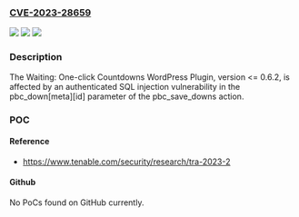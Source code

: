 ### [CVE-2023-28659](https://cve.mitre.org/cgi-bin/cvename.cgi?name=CVE-2023-28659)
![](https://img.shields.io/static/v1?label=Product&message=Waiting%3A%20One-click%20Countdowns%20WordPress%20Plugin&color=blue)
![](https://img.shields.io/static/v1?label=Version&message=n%2Fa&color=blue)
![](https://img.shields.io/static/v1?label=Vulnerability&message=Authenticated%20SQL%20Injection&color=brighgreen)

### Description

The Waiting: One-click Countdowns WordPress Plugin, version <= 0.6.2, is affected by an authenticated SQL injection vulnerability in the pbc_down[meta][id] parameter of the pbc_save_downs action.

### POC

#### Reference
- https://www.tenable.com/security/research/tra-2023-2

#### Github
No PoCs found on GitHub currently.

